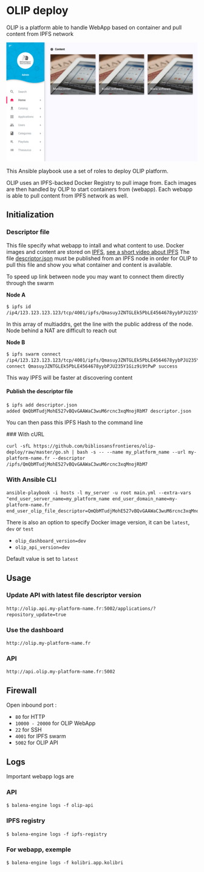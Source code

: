# OLIP deploy

OLIP is a platform able to handle WebApp based on container and pull content from IPFS network

![](screenshot.png)

This Ansible playbook use a set of roles to deploy OLIP platform.

OLIP uses an IPFS-backed Docker Registry to pull image from. Each images are then handled by OLIP to start containers from (webapp). Each webapp is able to pull content from IPFS network as well.

## Initialization

### Descriptor file

This file specify what webapp to intall and what content to use. Docker images and content are stored on [IPFS](http://ipfs.io/), [see a short video about IPFS](https://www.youtube.com/watch?v=5Uj6uR3fp-U)
The file [descriptor.json](descriptor.json) must be published from an IPFS node in order for OLIP to pull this file and show you what container and content is available.

To speed up link between node you may want to connect them directly through the swarm

**Node A**

```
$ ipfs id
/ip4/123.123.123.123/tcp/4001/ipfs/QmasuyJZNTGLEk5PbLE4564678yybPJU235Y1Giz9i9tPwP
```

In this array of multiaddrs, get the line with the public address of the node. Node behind a NAT are difficult to reach out

**Node B**

```
$ ipfs swarm connect /ip4/123.123.123.123/tcp/4001/ipfs/QmasuyJZNTGLEk5PbLE4564678yybPJU235Y1Giz9i9tPwP
connect QmasuyJZNTGLEk5PbLE4564678yybPJU235Y1Giz9i9tPwP success
```

This way IPFS will be faster at discovering content

#### Publish the descriptor file

```
$ ipfs add descriptor.json
added QmQbMTudjMohE527vBQvGAAWaC3wuM6rcnc3xqMnojRbM7 descriptor.json
```

You can then pass this IPFS Hash to the command line

### With cURL

```
curl -sfL https://github.com/bibliosansfrontieres/olip-deploy/raw/master/go.sh | bash -s -- --name my_platform_name --url my-platform-name.fr --descriptor /ipfs/QmQbMTudjMohE527vBQvGAAWaC3wuM6rcnc3xqMnojRbM7
```

### With Ansible CLI

```
ansible-playbook -i hosts -l my_server -u root main.yml --extra-vars "end_user_server_name=my_platform_name end_user_domain_name=my-platform-name.fr end_user_olip_file_descriptor=QmQbMTudjMohE527vBQvGAAWaC3wuM6rcnc3xqMnojRbM7"
```


There is also an option to specify Docker image version, it can be `latest`, `dev` or `test`

* `olip_dashboard_version=dev`
* `olip_api_version=dev`

Default value is set to `latest`

## Usage

### Update API with latest file descriptor version

```
http://olip.api.my-platform-name.fr:5002/applications/?repository_update=true
```

### Use the dashboard

```
http://olip.my-platform-name.fr
```

### API

```
http://api.olip.my-platform-name.fr:5002
```

## Firewall

Open inbound port :
* `80` for HTTP
* `10000 - 20000` for OLIP WebApp
* `22` for SSH
* `4001` for IPFS swarm
* `5002` for OLIP API

## Logs

Important webapp logs are

### API

```
$ balena-engine logs -f olip-api
```

### IPFS registry

```
$ balena-engine logs -f ipfs-registry
```

### For webapp, exemple

```
$ balena-engine logs -f kolibri.app.kolibri
```

